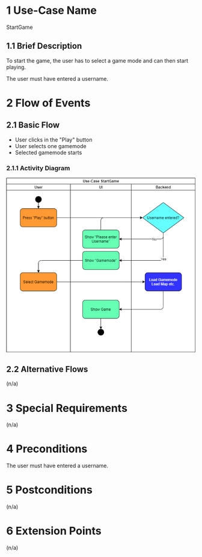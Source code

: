 # 1 Use-Case Name
StartGame

## 1.1 Brief Description
To start the game, the user has to select a game mode and can then start playing.

The user must have entered a username.

# 2 Flow of Events
## 2.1 Basic Flow
- User clicks in the "Play" button
- User selects one gamemode
- Selected gamemode starts

### 2.1.1 Activity Diagram
![GameStart diagram](../images/UC_GameStart.png)


## 2.2 Alternative Flows
(n/a)

# 3 Special Requirements
(n/a)

# 4 Preconditions
The user must have entered a username.

# 5 Postconditions
(n/a)
 
# 6 Extension Points
(n/a)
